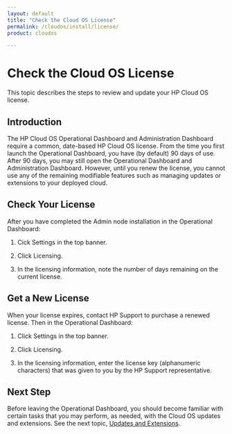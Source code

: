```yaml
---
layout: default
title: "Check the Cloud OS License"
permalink: /cloudos/install/license/
product: cloudos

---
```


# Check the Cloud OS License

This topic describes the steps to review and update your HP Cloud OS license. 

## Introduction

The HP Cloud OS Operational Dashboard and Administration Dashboard require a common, date-based HP Cloud OS license. From the time you first launch the Operational Dashboard, you have (by default) 90 days of use.  After 90 
days, you may still open the Operational Dashboard and Administration Dashboard. However, until you renew the license, you cannot use any of the remaining modifiable features such as managing updates or extensions to your deployed cloud. 

## Check Your License

After you have completed the Admin node installation in the Operational Dashboard:

1. Cick Settings in the top banner.

2. Click Licensing.

3. In the licensing information, note the number of days remaining on the current license.

## Get a New License

When your license expires, contact HP Support to purchase a renewed license. Then in the Operational Dashboard: 

1. Click Settings in the top banner.

2. Click Licensing.

3. In the licensing information, enter the license key (alphanumeric characters) that was given to you by the HP Support representative. 

## Next Step

Before leaving the Operational Dashboard, you should become familiar with certain tasks that you may perform, as needed, 
with the Cloud OS updates and extensions. See the next topic, [Updates and Extensions](/cloudos/install/updates-extensions/).

